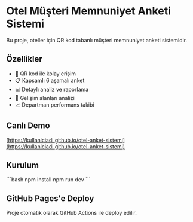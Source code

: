 # Otel Müşteri Memnuniyet Anketi Sistemi

Bu proje, oteller için QR kod tabanlı müşteri memnuniyet anketi sistemidir.

## Özellikler

- 📱 QR kod ile kolay erişim
- 📋 Kapsamlı 6 aşamalı anket
- 📊 Detaylı analiz ve raporlama
- 🎯 Gelişim alanları analizi
- 📈 Departman performans takibi

## Canlı Demo

[https://kullaniciadi.github.io/otel-anket-sistemi](https://kullaniciadi.github.io/otel-anket-sistemi)

## Kurulum

\`\`\`bash
npm install
npm run dev
\`\`\`

## GitHub Pages'e Deploy

Proje otomatik olarak GitHub Actions ile deploy edilir.
